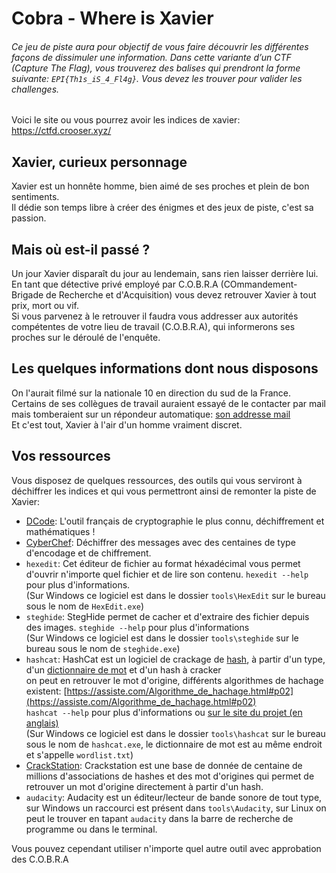 # Cobra - Where is Xavier

###### Ce jeu de piste aura pour objectif de vous faire découvrir les différentes façons de dissimuler une information. Dans cette variante d’un CTF (Capture The Flag), vous trouverez des balises qui prendront la forme suivante: `EPI{Th1s_iS_4_Fl4g}`. Vous devez les trouver pour valider les challenges. 

Voici le site ou vous pourrez avoir les indices de xavier:  https://ctfd.crooser.xyz/

## Xavier, curieux personnage

Xavier est un honnête homme, bien aimé de ses proches et plein de bon sentiments.  \
Il dédie son temps libre à créer des énigmes et des jeux de piste, c'est sa passion.

## Mais où est-il passé ?

Un jour Xavier disparaît du jour au lendemain, sans rien laisser derrière lui. \
En tant que détective privé employé par C.O.B.R.A (COmmandement-Brigade de Recherche et d'Acquisition) vous devez retrouver Xavier à tout prix, mort ou vif. \
Si vous parvenez à le retrouver il faudra vous addresser aux autorités compétentes de votre lieu de travail (C.O.B.R.A), qui informerons ses proches sur le déroulé de l'enquête.

## Les quelques informations dont nous disposons

On l'aurait filmé sur la nationale 10 en direction du sud de la France. \
Certains de ses collègues de travail auraient essayé de le contacter par mail mais tomberaient sur un répondeur automatique: [son addresse mail](mailto:xavier.cobra.epitech@gmail.com) \
Et c'est tout, Xavier à l'air d'un homme vraiment discret.

## Vos ressources

Vous disposez de quelques ressources, des outils qui vous serviront à déchiffrer les indices et qui vous permettront ainsi de remonter la piste de Xavier:

- [DCode](https://dcode.fr/): L'outil français de cryptographie le plus connu, déchiffrement et mathématiques !
- [CyberChef](https://cyberchef.org/): Déchiffrer des messages avec des centaines de type d'encodage et de chiffrement.
- `hexedit`: Cet éditeur de fichier au format héxadécimal vous permet d'ouvrir n'importe quel fichier et de lire son contenu. `hexedit --help` pour plus d'informations. \
  (Sur Windows ce logiciel est dans le dossier `tools\HexEdit` sur le bureau sous le nom de `HexEdit.exe`)
- `steghide`: StegHide permet de cacher et d'extraire des fichier depuis des images. `steghide --help`  pour plus d'informations \
  (Sur Windows ce logiciel est dans le dossier `tools\steghide` sur le bureau sous le nom de `steghide.exe`)
- `hashcat`: HashCat est un logiciel de crackage de [hash](https://fr.wikipedia.org/wiki/Fonction_de_hachage), à partir d'un type, d'un [dictionnaire de mot](https://fr.wikipedia.org/wiki/Attaque_par_dictionnaire) et d'un hash à cracker \
             on peut en retrouver le mot d'origine, différents algorithmes de hachage existent: [https://assiste.com/Algorithme_de_hachage.html#p02](https://assiste.com/Algorithme_de_hachage.html#p02) \
             `hashcat --help` pour plus d'informations ou [sur le site du projet (en anglais)](https://hashcat.net/hashcat/) \
             (Sur Windows ce logiciel est dans le dossier `tools\hashcat` sur le bureau sous le nom de `hashcat.exe`, le dictionnaire de mot est au même endroit et s'appelle `wordlist.txt`)
- [CrackStation](https://crackstation.net/): Crackstation est une base de donnée de centaine de millions d'associations de hashes et des mot d'origines qui permet de retrouver un mot d'origine directement à partir d'un hash.
- `audacity`: Audacity est un éditeur/lecteur de bande sonore de tout type, sur Windows un raccourci est présent dans `tools\Audacity`, sur Linux on peut le trouver en tapant `audacity` dans la barre de recherche de programme ou dans le terminal.

Vous pouvez cependant utiliser n'importe quel autre outil avec approbation des C.O.B.R.A

